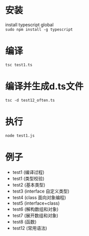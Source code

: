# 安装
install typescript global  
`sudo npm install -g typescript`

# 编译
`tsc test1.ts`  

# 编译并生成d.ts文件
`tsc -d test12_often.ts`  


# 执行
`node test1.js` 

# 例子
* test1 (编译过程)
* test1 (类型校验)
* test2 (基本类型)
* test3 (interface 自定义类型)
* test4 (class 面向对象编程)
* test5 (interface+class)
* test6 (解构数组和对象)
* test7 (展开数组和对象)
* test8 (函数)
* test12 (常用语法)




